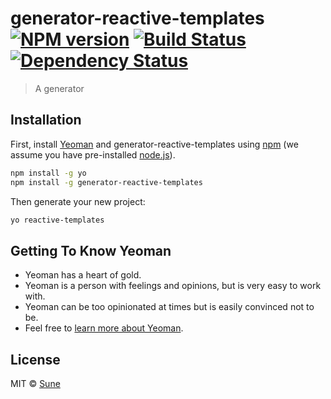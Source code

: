 # generator-reactive-templates [![NPM version][npm-image]][npm-url] [![Build Status][travis-image]][travis-url] [![Dependency Status][daviddm-image]][daviddm-url]
> A generator 

## Installation

First, install [Yeoman](http://yeoman.io) and generator-reactive-templates using [npm](https://www.npmjs.com/) (we assume you have pre-installed [node.js](https://nodejs.org/)).

```bash
npm install -g yo
npm install -g generator-reactive-templates
```

Then generate your new project:

```bash
yo reactive-templates
```

## Getting To Know Yeoman

 * Yeoman has a heart of gold.
 * Yeoman is a person with feelings and opinions, but is very easy to work with.
 * Yeoman can be too opinionated at times but is easily convinced not to be.
 * Feel free to [learn more about Yeoman](http://yeoman.io/).

## License

MIT © [Sune](http://fengel.com)


[npm-image]: https://badge.fury.io/js/generator-reactive-templates.svg
[npm-url]: https://npmjs.org/package/generator-reactive-templates
[travis-image]: https://travis-ci.org/fengelz/generator-reactive-templates.svg?branch=master
[travis-url]: https://travis-ci.org/fengelz/generator-reactive-templates
[daviddm-image]: https://david-dm.org/fengelz/generator-reactive-templates.svg?theme=shields.io
[daviddm-url]: https://david-dm.org/fengelz/generator-reactive-templates

